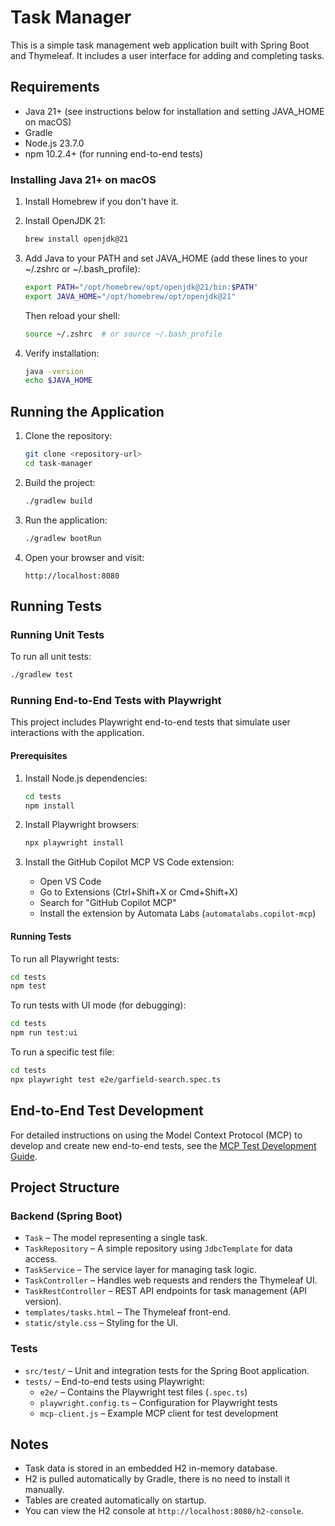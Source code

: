 # Task Manager

This is a simple task management web application built with Spring Boot and Thymeleaf. 
It includes a user interface for adding and completing tasks.

## Requirements

* Java 21+ (see instructions below for installation and setting JAVA_HOME on macOS)
* Gradle
* Node.js 23.7.0
* npm 10.2.4+ (for running end-to-end tests)

### Installing Java 21+ on macOS

1. Install Homebrew if you don't have it.
   
2. Install OpenJDK 21:
   ```sh
   brew install openjdk@21
   ```
3. Add Java to your PATH and set JAVA_HOME (add these lines to your ~/.zshrc or ~/.bash_profile):
   ```sh
   export PATH="/opt/homebrew/opt/openjdk@21/bin:$PATH"
   export JAVA_HOME="/opt/homebrew/opt/openjdk@21"
   ```
   Then reload your shell:
   ```sh
   source ~/.zshrc  # or source ~/.bash_profile
   ```
4. Verify installation:
   ```sh
   java -version
   echo $JAVA_HOME
   ```

## Running the Application

1. Clone the repository:

   ```sh
   git clone <repository-url>
   cd task-manager
   ```

2. Build the project:

   ```sh
   ./gradlew build
   ```

3. Run the application:

   ```sh
   ./gradlew bootRun
   ```

4. Open your browser and visit:

   ```
   http://localhost:8080
   ```

## Running Tests

### Running Unit Tests

To run all unit tests:

```sh
./gradlew test
```

### Running End-to-End Tests with Playwright

This project includes Playwright end-to-end tests that simulate user interactions with the application.

#### Prerequisites

1. Install Node.js dependencies:

   ```sh
   cd tests
   npm install
   ```

2. Install Playwright browsers:

   ```sh
   npx playwright install
   ```

3. Install the GitHub Copilot MCP VS Code extension:
   - Open VS Code
   - Go to Extensions (Ctrl+Shift+X or Cmd+Shift+X)
   - Search for "GitHub Copilot MCP"
   - Install the extension by Automata Labs (`automatalabs.copilot-mcp`)

#### Running Tests

To run all Playwright tests:

```sh
cd tests
npm test
```

To run tests with UI mode (for debugging):

```sh
cd tests
npm run test:ui
```

To run a specific test file:

```sh
cd tests
npx playwright test e2e/garfield-search.spec.ts
```

## End-to-End Test Development

For detailed instructions on using the Model Context Protocol (MCP) to develop and create new end-to-end tests, see the [MCP Test Development Guide](docs/mcp-test-development.md).

## Project Structure

### Backend (Spring Boot)

* `Task` – The model representing a single task.
* `TaskRepository` – A simple repository using `JdbcTemplate` for data access.
* `TaskService` – The service layer for managing task logic.
* `TaskController` – Handles web requests and renders the Thymeleaf UI.
* `TaskRestController` – REST API endpoints for task management (API version).
* `templates/tasks.html` – The Thymeleaf front-end.
* `static/style.css` – Styling for the UI.

### Tests

* `src/test/` – Unit and integration tests for the Spring Boot application.
* `tests/` – End-to-end tests using Playwright:
  * `e2e/` – Contains the Playwright test files (`.spec.ts`)
  * `playwright.config.ts` – Configuration for Playwright tests
  * `mcp-client.js` – Example MCP client for test development


## Notes

* Task data is stored in an embedded H2 in-memory database.
* H2 is pulled automatically by Gradle, there is no need to install it manually.
* Tables are created automatically on startup.
* You can view the H2 console at `http://localhost:8080/h2-console`.
